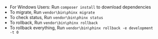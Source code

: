 * For Windows Users: Run `composer install` to download dependencies
* To migrate, Run `vendor\bin\phinx migrate`
* To check status, Run `vendor\bin\phinx status`
* To rollback, Run `vendor\bin\phinx rollback`
* To rollback everything, Run `vendor\bin\phinx rollback -e development -t 0`
